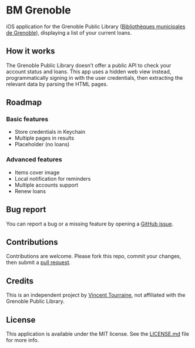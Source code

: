 #  BM Grenoble

iOS application for the Grenoble Public Library ([Bibliothèques municipales de Grenoble](https://www.bm-grenoble.fr)), displaying a list of your current loans. 

## How it works

The Grenoble Public Library doesn’t offer a public API to check your account status and loans. This app uses a hidden web view instead, programmatically signing in with the user credentials, then extracting the relevant data by parsing the HTML pages.

## Roadmap

### Basic features
- Store credentials in Keychain
- Multiple pages in results
- Placeholder (no loans)

### Advanced features
- Items cover image
- Local notification for reminders
- Multiple accounts support
- Renew loans

## Bug report

You can report a bug or a missing feature by opening a [GitHub issue](https://github.com/vtourraine/bm-grenoble-ios/issues).

## Contributions

Contributions are welcome. Please fork this repo, commit your changes, then submit a [pull request](https://github.com/vtourraine/bm-grenoble-ios/pulls).

## Credits

This is an independent project by [Vincent Tourraine](https://www.vtourraine.net), not affiliated with the Grenoble Public Library.  

## License

This application is available under the MIT license. See the [LICENSE.md](./LICENSE.md) file for more info.
